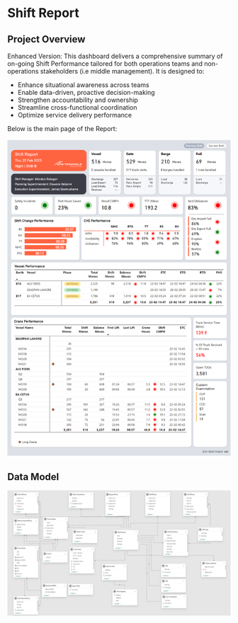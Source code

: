 # Shift Report
## Project Overview
Enhanced Version:
This dashboard delivers a comprehensive summary of on-going Shift Performance tailored for both operations teams and non-operations stakeholders (i.e middle management). It is designed to:
- Enhance situational awareness across teams
- Enable data-driven, proactive decision-making
- Strengthen accountability and ownership
- Streamline cross-functional coordination
- Optimize service delivery performance

Below is the main page of the Report:
<p align="left"><img src="https://github.com/dmokafor/Shift_Report/blob/main/screenshots/Shift_Report.png" alt="Main Page"></p>

## Data Model
<p align="left"><img src="https://github.com/dmokafor/Shift_Report/blob/main/screenshots/data_model.png" alt="Data Model"></p>
